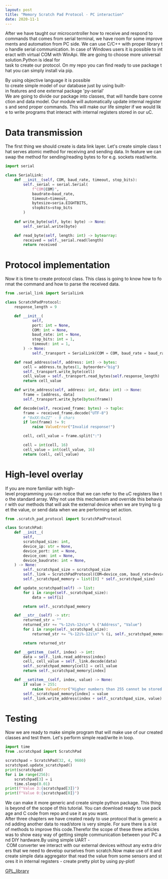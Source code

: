 ```yaml
---
layout: post
title: "Memory Scratch Pad Protocol - PC interaction"
date: 2020-11-1
---
```

After we have taught our microcontroller how to receive and respond to commands that comes from serial terminal, we have room for some improvements and automation from PC side. We can use C/C++ with proper library to handle serial communication. In case of Windows users it is possible to interact with virtual COM with WinApi. We are going to choose more universal solution.Python is ideal for task to create our protocol. On my repo you can find ready to use package that you can simply install via pip.

By using objective language it is possible to create simple model of our database just by using built-in features and one external package 'py-serial' We are going to divide our package into classes, that will handle bare connection and data model. Our module will automatically update internal registers and send proper commands. This will make our life simpler if we would like to write programs that interact with internal registers stored in our uC.

# Data transmission
The first thing we should create is data link layer. Let's create simple class that serves atomic method for receiving and sending data. In feature we can swap the method for sending/reading bytes to for e.g. sockets read/write. 
```Python
import serial

class SerialLink:
	def __init__(self, COM, baud_rate, timeout, stop_bits):
		self._serial = serial.Serial(
			f"COM{COM}",
			baudrate=baud_rate,
			timeout=timeout,
			bytesize=seria.EIGHTBITS,
			stopbits=stop_bits
		)
	
	def write_byte(self, byte: byte) -> None:
		self._serial.write(byte)

	def read_byte(self, length: int) -> bytearray:
		received = self._serial.read(length)
		return received
``` 

# Protocol implementation
Now it is time to create protocol class. This class is going to know how to format the command and how to parse the received data. 
```Python
from .serial_link import SerialLink

class ScratchPadProtocol:
	response_length = 9

	def __init__(
			self,
			port: int = None,
			COM: int = None,
			baud_rate: int = None,
			stop_bits: int = 1,
			timeout: int = 1,
		) -> None:
			self._transport = SerialLink(COM = COM, baud_rate = baud_rate, stop_bits = stop_bits, timeout = timeout)

	def read_address(self, address: int) -> bytes:
		cell = address.to_bytes(1, byteorder="big")
		self._transport.write_byte(cell)
		cell_value = self._transport.read_bytes(self.response_length)
		return cell_value

	def write_address(self, address: int, data: int) -> None:
		frame = [address, data]
		self._transport.write_byte(bytes(frame))

	def decode(self, received_frame: bytes) -> tuple:
		frame = received_frame.decode("UTF-8")
		# "0xXX:0xZZ" - 9 chars
		if len(frame) != 9:
			raise ValueError("Invalid response!") 

		cell, cell_value = frame.split(":")

		cell = int(cell, 16)
		cell_value = int(cell_value, 16)
		return (cell, cell_value)

```

# High-level overlay
If you are more familiar with high-level programming you can notice that we can refer to the uC registers like to the standard array. Why not use this mechanism and override this behavior with our methods that will ask the external device when we are trying to get the value, or send data when we are performing set action.
```Python
from .scratch_pad_protocol import ScratchPadProtocol

class ScratchPad:
    def __init__(
        self,
        scratchpad_size: int,
        device_ip: str = None,
        device_port: int = None,
        device_com: int = None,
        device_baudrate: int = None,
    ) -> None:
        self._scratchpad_size = scratchpad_size
        self._link = ScratchPadProtocol(COM=device_com, baud_rate=device_baudrate)
        self._scratchpad_memory = list([0] * self._scratchpad_size)

    def update_scratchpad(self) -> list:
        for i in range(self._scratchpad_size):
            data = self[i]

        return self._scratchpad_memory

    def __str__(self) -> str:
        returned_str = ""
        returned_str += "%-12s%-12s\n" % ("Address", "Value")
        for i in range(self._scratchpad_size):
            returned_str += "%-12i%-12i\n" % (i, self._scratchpad_memory[i])

        return returned_str

    def __getitem__(self, index) -> int:
        data = self._link.read_address(index)
        cell, cell_value = self._link.decode(data)
        self._scratchpad_memory[cell] = cell_value
        return self._scratchpad_memory[index]

    def __setitem__(self, index, value) -> None:
        if value > 255:
            raise ValueError("Higher numbers than 255 cannot be stored in scratchpad.")
        self._scratchpad_memory[index] = value
        self._link.write_address(index + self._scratchpad_size, value)
```

# Testing
Now we are ready to make simple program that will make use of our created classes and test them. Let's perform simple read/write in loop.
```Python
import time
from .scratchpad import ScratchPad

scratchpad = ScratchPad(32, 4, 9600)
scratchpad.update_scratchpad()
print(scratchpad)
for i in range(256):
	scratchpad[3] = i
	time.sleep(0.01)
print(f"Value 3:{scratchpad[3]}")
print(f"Value 0:{scratchpad[0]}")
```
We can make it more generic and create simple python package. This thing is beyond of the scope of this tutorial. You can download ready to use package and C code from repo and use it as you want.
After three chapters we have created ready to use protocol that is generic and adding another data to read/store is very simple. For sure there is a lot of methods to improve this code.Therefor the scope of these three articles was to show easy way of getting simple communication between your PC and DIY hardware.By using simple UART - COM converter we interact with our external devices without any extra drivers that we need to develop ourselves from scratch.Now make use of it and create simple data aggregator that read the value from some sensors and stores it in internal registers - create pretty plot by using py-plot!

[GPL_library](https://github.com/MateuszMyalski/GPL)

